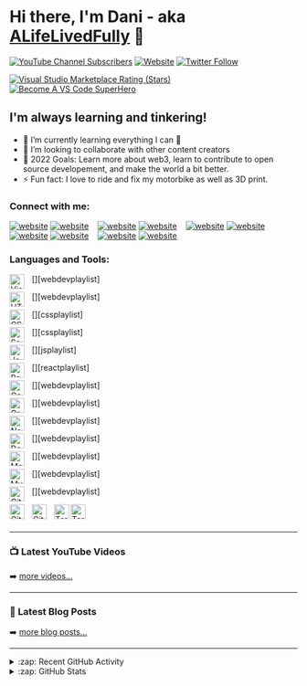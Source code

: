 # Hi there, I'm Dani - aka [ALifeLivedFully][youtube] 👋 

[![YouTube Channel Subscribers](https://img.shields.io/youtube/channel/subscribers/UCDCHcqyeQgJ-jVSd6VJkbCw?logo=youtube&logoColor=red&style=for-the-badge)][youtube]
[![Website](https://img.shields.io/website?label=ALifeLivedFully.com&style=for-the-badge&url=https%3A%2F%2FALifeLivedFully.com)](https://ALifeLivedFully.com)
[![Twitter Follow](https://img.shields.io/twitter/follow/ALifeLivedFully?color=1DA1F2&logo=twitter&style=for-the-badge)](https://twitter.com/intent/follow?original_referer=https%3A%2F%2Fgithub.com%2FALifeLivedFully&screen_name=ALifeLivedFully)

[![Visual Studio Marketplace Rating (Stars)](https://img.shields.io/visual-studio-marketplace/stars/ALifeLivedFully.ALifeLivedFully-theme?label=ALifeLivedFully%20VS%20Code%20Theme&logo=visualstudiocode&logoColor=ff652f&style=for-the-badge)](https://marketplace.visualstudio.com/items?itemName=ALifeLivedFully.ALifeLivedFully-theme)
[![Become A VS Code SuperHero](https://img.shields.io/badge/-Become%20A%20VS%20Code%20SuperHero%20%E2%86%92-gray.svg?colorB=ff652f&style=for-the-badge)](https://vsCodeHero.com)


## I'm always learning and tinkering!

- 🌱 I’m currently learning everything I can 🥰
- 👯 I’m looking to collaborate with other content creators
- 🥅 2022 Goals: Learn more about web3, learn to contribute to open source developement, and make the world a bit better.
- ⚡ Fun fact: I love to ride and fix my motorbike as well as 3D print.

### Connect with me:

[![website](./img/globe-light.svg)](https://ALifeLivedFully.com#gh-light-mode-only)
[![website](./img/globe-dark.svg)](https://ALifeLivedFully.com#gh-dark-mode-only)
&nbsp;&nbsp;
[![website](./img/youtube-light.svg)](https://youtube.com/ALifeLivedFully#gh-light-mode-only)
[![website](./img/youtube-dark.svg)](https://youtube.com/ALifeLivedFully#gh-dark-mode-only)
&nbsp;&nbsp;
[![website](./img/twitter-light.svg)](https://twitter.com/ALifeLivedFully#gh-light-mode-only)
[![website](./img/twitter-dark.svg)](https://twitter.com/ALifeLivedFully#gh-dark-mode-only)
&nbsp;&nbsp;
[![website](./img/linkedin-light.svg)](https://linkedin.com/in/ALifeLivedFully#gh-light-mode-only)
[![website](./img/linkedin-dark.svg)](https://linkedin.com/in/ALifeLivedFully#gh-dark-mode-only)
&nbsp;&nbsp;
[![website](./img/instagram-light.svg)](https://instagram.com/ALifeLivedFully#gh-light-mode-only)
[![website](./img/instagram-dark.svg)](https://instagram.com/ALifeLivedFully#gh-dark-mode-only)

### Languages and Tools:

[<img align="left" alt="Visual Studio Code" width="26px" src="https://cdn.jsdelivr.net/gh/devicons/devicon/icons/vscode/vscode-original.svg" style="padding-right:10px;" />][webdevplaylist]

[<img align="left" alt="HTML5" width="26px" src="https://cdn.jsdelivr.net/gh/devicons/devicon/icons/html5/html5-original.svg" style="padding-right:10px;" />][webdevplaylist]

[<img align="left" alt="CSS3" width="26px" src="https://cdn.jsdelivr.net/gh/devicons/devicon/icons/css3/css3-original.svg" style="padding-right:10px;" />][cssplaylist]

[<img align="left" alt="Sass" width="26px" src="https://cdn.jsdelivr.net/gh/devicons/devicon/icons/sass/sass-original.svg" style="padding-right:10px;" />][cssplaylist]

[<img align="left" alt="JavaScript" width="26px" src="https://cdn.jsdelivr.net/gh/devicons/devicon/icons/javascript/javascript-original.svg" style="padding-right:10px;" />][jsplaylist]

[<img align="left" alt="React" width="26px" src="https://cdn.jsdelivr.net/gh/devicons/devicon/icons/react/react-original.svg" style="padding-right:10px;" />][reactplaylist]

[<img align="left" alt="Gatsby" width="26px" src="https://cdn.jsdelivr.net/gh/devicons/devicon/icons/gatsby/gatsby-original.svg" style="padding-right:10px;" />][webdevplaylist]

[<img align="left" alt="GraphQL" width="26px" src="https://cdn.jsdelivr.net/gh/devicons/devicon/icons/graphql/graphql-plain.svg" style="padding-right:10px;" />][webdevplaylist]

[<img align="left" alt="Node.js" width="26px" src="https://cdn.jsdelivr.net/gh/devicons/devicon/icons/nodejs/nodejs-original.svg" style="padding-right:10px;" />][webdevplaylist]

[<img align="left" alt="Deno" width="26px" src="./img/deno-light.svg" style="padding-right:10px;" />][webdevplaylist]

[<img align="left" alt="MongoDB" width="26px" src="https://cdn.jsdelivr.net/gh/devicons/devicon/icons/mongodb/mongodb-original.svg" style="padding-right:10px;" />][webdevplaylist]

[<img align="left" alt="MySQL" width="26px" src="https://cdn.jsdelivr.net/gh/devicons/devicon/icons/mysql/mysql-original.svg" style="padding-right:10px;" />][webdevplaylist]

[<img align="left" alt="Git" width="26px" src="https://cdn.jsdelivr.net/gh/devicons/devicon/icons/git/git-original.svg" style="padding-right:10px;" />][webdevplaylist]

[<img align="left" alt="GitHub" width="26px" src="https://user-images.githubusercontent.com/3369400/139447912-e0f43f33-6d9f-45f8-be46-2df5bbc91289.png" style="padding-right:10px;" />](https://www.youtube.com/playlist?list=PLkwxH9e_vrAJ0WbEsFA9W3I1W-g_BTsbt#gh-dark-mode-only)

[<img align="left" alt="GitHub" width="26px" src="https://user-images.githubusercontent.com/3369400/139448065-39a229ba-4b06-434b-bc67-616e2ed80c8f.png" style="padding-right:10px;" />](https://www.youtube.com/playlist?list=PLkwxH9e_vrAJ0WbEsFA9W3I1W-g_BTsbt#gh-light-mode-only)

[<img align="left" alt="Terminal" width="26px" src="./img/terminal-light.svg" />](https://www.youtube.com/playlist?list=PLkwxH9e_vrAJ0WbEsFA9W3I1W-g_BTsbt#gh-light-mode-only)

[<img align="left" alt="Terminal" width="26px" src="./img/terminal-dark.svg" />](https://www.youtube.com/playlist?list=PLkwxH9e_vrAJ0WbEsFA9W3I1W-g_BTsbt#gh-dark-mode-only)

<br />
<br />

---

### 📺 Latest YouTube Videos

<!-- YOUTUBE:START -->
<!-- YOUTUBE:END -->

➡️ [more videos...](https://youtube.com/ALifeLivedFully)

---

### 📕 Latest Blog Posts

<!-- BLOG-POST-LIST:START -->
<!-- BLOG-POST-LIST:END -->

➡️ [more blog posts...](https://Blog.ALifeLivedFully.com)

---

<details>
  <summary>:zap: Recent GitHub Activity</summary>
  
<!--START_SECTION:activity-->
<!--END_SECTION:activity-->

</details>

<details>
  <summary>:zap: GitHub Stats</summary>

  <img align="left" alt="ALifeLivedFully's GitHub Stats" src="https://github-readme-stats.vercel.app/api?username=ALifeLivedFully&show_icons=true&hide_border=false&title_color=ff652f&icon_color=FFE400&bg_color=09131B&text_color=ffffff&border_color=0c1a25" />

</details>

[website]: https://ALifeLivedFully.com
[twitter]: https://twitter.com/ALifeLivedFully
[youtube]: https://youtube.com/ALifeLivedFully
[instagram]: https://instagram.com/ALifeLivedFully
[linkedin]: https://linkedin.com/in/ALifeLivedFully